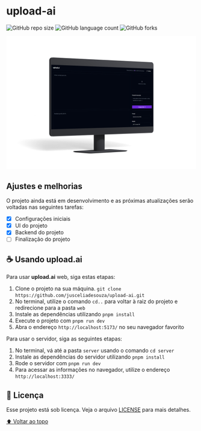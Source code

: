 # upload-ai

![GitHub repo size](https://img.shields.io/github/repo-size/jusceliadesouza/upload-ai?style=for-the-badge)
![GitHub language count](https://img.shields.io/github/languages/count/jusceliadesouza/upload-ai?style=for-the-badge)
![GitHub forks](https://img.shields.io/github/forks/jusceliadesouza/upload-ai?style=for-the-badge)
<!-- ![Bitbucket open issues](https://img.shields.io/bitbucket/issues/jusceliadesouza/upload-ai?style=for-the-badge)
![Bitbucket open pull requests](https://img.shields.io/bitbucket/pr-raw/jusceliadesouza/upload-ai?style=for-the-badge) -->

![Imagem de um computador mostrando a página inicial do projeto](public/desktop.png)

## Ajustes e melhorias

O projeto ainda está em desenvolvimento e as próximas atualizações serão voltadas nas seguintes tarefas:

- [x] Configurações iniciais
- [x] UI do projeto
- [x] Backend do projeto
- [ ] Finalização do projeto

## ☕ Usando upload.ai

Para usar **upload.ai** web, siga estas etapas:

1. Clone o projeto na sua máquina. `git clone https://github.com/jusceliadesouza/upload-ai.git`
2. No terminal, utilize o comando `cd..` para voltar à raiz do projeto e redirecione para a pasta `web`
3. Instale as dependências utilizando `pnpm install`
4. Execute o projeto com `pnpm run dev`
5. Abra o endereço `http://localhost:5173/` no seu navegador favorito

Para usar o servidor, siga as seguintes etapas:

1. No terminal, vá até a pasta `server` usando o comando `cd server`
2. Instale as dependências do servidor utilizando `pnpm install`
3. Rode o servidor com `pnpm run dev`
4. Para acessar as informações no navegador, utilize o endereço `http://localhost:3333/`

## 📝 Licença

Esse projeto está sob licença. Veja o arquivo [LICENSE](LICENSE) para mais detalhes.

[⬆️ Voltar ao topo](#upload-ai)